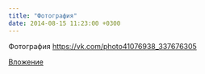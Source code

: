 ```yaml
---
title: "Фотография"
date: 2014-08-15 11:23:00 +0300
---
```


Фотография
https://vk.com/photo41076938_337676305

[Вложение](https://vk.com/photo41076938_337676305)
